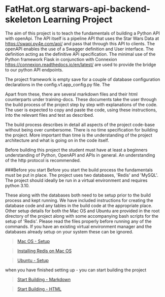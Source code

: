 # FatHat.org starwars-api-backend-skeleton Learning Project

The aim of this project is to teach the fundamentals of building a Python API with openApi. The API itself 
is a pipeline API that uses the Star Wars Data at https://swapi.py4e.com/api/ and pass that through this API to 
clients. The openAPI enables the use of a Swagger definition and User interface. The definition acting as the definitive 
APi specification. The minimal use of the Python framework Flask in conjunction with Connexion https://connexion.readthedocs.io/en/latest/
are used to provide the bridge to our python API endpoints.

The project framework is empty save for a couple of database configuration declarations in the config.v1.app_config.py file. The

Apart from these, there are several markdown files and their html counterparts under training-docs. These documents take the user through the build process 
of the project step by step with explanations of the code. The user is expected to copy and paste the code, using these
instructions, into the relevant files and test as described. 

The build process describes in detail all aspects of the project code-base without being over cumbersome. There is no time
specification for building the project. More important than time is the understanding of the project architecture and what is going on in the code itself. 

Before building this project the student must have at least a beginners understanding of Python, OpenAPI and APIs in general. An understanding of the http protocol is
recommended.

###Before you start
Before you start the build process the fundamentals must be put in place. The project uses two databases, 'Redis' and 'MySQL'. The project should
ideally be run in a virtual environment and requires python 3.10.

These along with the databases both need to be setup prior to the build process and kept running. We have included instructions for creating the database code and any tables
in the build code at the appropriate place. Other setup details for both the Mac OS and Ubuntu are provided in the root directory of the project
along with some accompanying bash scripts for the setup of 'Redis'. Please read the files properly before running any of the commands.
If you have an existing virtual environment manager and the databases already setup on your system these can be ignored.

>[Mac OS - Setup](mac_setup.md)

>[Installing Redis on Mac OS](mac-redis.sh)

>[Ubuntu - Setup](ubuntu_setup.md)

when you have finished setting up - you can start building the project

>[Start Building - Markdown](training-docs/intro.md)

>[Start Building - HTML](training-docs/hitml-docs/intro.html)
